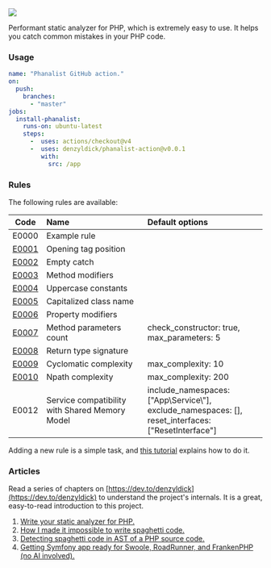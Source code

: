<img src="https://raw.githubusercontent.com/denzyldick/phanalist/main/docs/branding/banner-cropped.png"/>

Performant static analyzer for PHP, which is extremely easy to use. It helps you catch common mistakes in your PHP code.
### Usage
```yaml
name: "Phanalist GitHub action."
on:
  push:
    branches:
      - "master"
jobs:
  install-phanalist:
    runs-on: ubuntu-latest
    steps:
      -  uses: actions/checkout@v4
      -  uses: denzyldick/phanalist-action@v0.0.1
         with:
           src: /app
```
### Rules

The following rules are available:

|                  Code                  | Name                                           | Default options                                                                                              |
|:--------------------------------------:|:-----------------------------------------------|:-------------------------------------------------------------------------------------------------------------|
|                 E0000                  | Example rule                                   |                                                                                                              |
| [E0001](https://github.com/denzyldick/phanalist/blob/main/src/rules/examples/e1/e1.md)  | Opening tag position                           |                                                                                                              |
| [E0002](https://github.com/denzyldick/phanalist/blob/main/src/rules/examples/e2/e2.md)  | Empty catch                                    |                                                                                                              |
| [E0003](https://github.com/denzyldick/phanalist/blob/main/src/rules/examples/e3/e3.md)  | Method modifiers                               |                                                                                                              |
|   [E0004](https://github.com/denzyldick/phanalist/blob/main/src/rules/examples/e4.md)    | Uppercase constants                            |                                                                                                              |
|   [E0005](https://github.com/denzyldick/phanalist/blob/main/src/rules/examples/e5.md)    | Capitalized class name                         |                                                                                                              |
| [E0006](https://github.com/denzyldick/phanalist/blob/main/src/rules/examples/e6/e6.md)  | Property modifiers                             |                                                                                                              |
| [E0007](https://github.com/denzyldick/phanalist/blob/main/src/rules/examples/e7/e7.md)  | Method parameters count                        | check_constructor: true, max_parameters: 5                                                                   |
|  [E0008](https://github.com/denzyldick/phanalist/blob/main/src/rules/examples/e8/e8.md)  | Return type signature                          |                                                                                                              |
| [E0009](https://github.com/denzyldick/phanalist/blob/main/src/rules/examples/e9/e9.md)  | Cyclomatic complexity                          | max_complexity: 10                                                                                           |
| [E0010](https://github.com/denzyldick/phanalist/blob/main/src/rules/examples/e10/e10.md) | Npath complexity                               | max_complexity: 200                                                                                          |
|                 E0012                  | Service compatibility with Shared Memory Model | include_namespaces: ["App\\Service\\"],<br/>exclude_namespaces: [],<br/>reset_interfaces: ["ResetInterface"] |

Adding a new rule is a simple task, and [this tutorial](./docs/adding_new_rule.md) explains how to do it.


### Articles

Read a series of chapters on [https://dev.to/denzyldick](https://dev.to/denzyldick) to understand the project's internals. It 
is a great, easy-to-read introduction to this project. 

1. [Write your static analyzer for PHP.](https://dev.to/denzyldick/the-beginning-of-my-php-static-analyzer-in-rust-5bp8)
2. [How I made it impossible to write spaghetti code.](https://dev.to/denzyldick/how-i-made-it-impossible-to-write-spaghetti-code-dg4)
3. [Detecting spaghetti code in AST of a PHP source code.](https://dev.to/denzyldick/traversing-an-ast-of-php-source-code-2kee)
4. [Getting Symfony app ready for Swoole, RoadRunner, and FrankenPHP (no AI involved).](https://dev.to/sergiid/getting-symfony-app-ready-for-swoole-roadrunner-and-frankenphp-no-ai-involved-2d0g)
